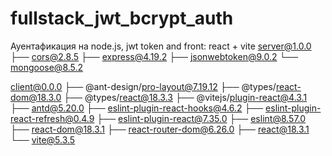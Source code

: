 # fullstack_jwt_bcrypt_auth
 Ауентафикация на node.js, jwt token and front: react + vite
server@1.0.0 
├── cors@2.8.5
├── express@4.19.2
├── jsonwebtoken@9.0.2
└── mongoose@8.5.2

client@0.0.0
├── @ant-design/pro-layout@7.19.12
├── @types/react-dom@18.3.0
├── @types/react@18.3.3
├── @vitejs/plugin-react@4.3.1
├── antd@5.20.0
├── eslint-plugin-react-hooks@4.6.2
├── eslint-plugin-react-refresh@0.4.9
├── eslint-plugin-react@7.35.0
├── eslint@8.57.0
├── react-dom@18.3.1
├── react-router-dom@6.26.0
├── react@18.3.1
└── vite@5.3.5